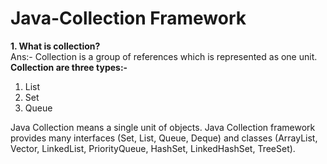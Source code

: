 # Java-Collection Framework

**1. What is collection?**</br>
   Ans:- Collection is a group of references which is represented as one unit.</br>
**Collection are three types:-**
1. List
2. Set
3. Queue

Java Collection means a single unit of objects. Java Collection framework provides many interfaces (Set, List, Queue, Deque) and classes (ArrayList, Vector, LinkedList, PriorityQueue, HashSet, LinkedHashSet, TreeSet).
   

